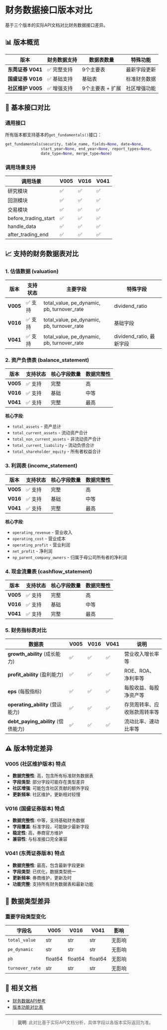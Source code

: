 # 财务数据接口版本对比

基于三个版本的实际API文档对比财务数据接口差异。

## 📊 版本概览

| 版本 | 财务数据支持 | 数据表数量 | 特殊功能 |
|------|-------------|-----------|----------|
| **东莞证券 V041** | ✅ 完整支持 | 9个主要表 | 最新字段更新 |
| **国盛证券 V016** | ✅ 基础支持 | 基础表 | 标准财务数据 |
| **社区维护 V005** | ✅ 增强支持 | 9个主要表 + 扩展 | 社区增强功能 |

## 🔧 基本接口对比

### 通用接口
所有版本都支持基本的`get_fundamentals()`接口：

```python
get_fundamentals(security, table_name, fields=None, date=None, 
                start_year=None, end_year=None, report_types=None, 
                date_type=None, merge_type=None)
```

### 调用场景支持

| 调用场景 | V005 | V016 | V041 |
|----------|------|------|------|
| 研究模块 | ✅ | ✅ | ✅ |
| 回测模块 | ✅ | ✅ | ✅ |
| 交易模块 | ✅ | ✅ | ✅ |
| before_trading_start | ✅ | ✅ | ✅ |
| handle_data | ✅ | ✅ | ✅ |
| after_trading_end | ✅ | ✅ | ✅ |

## 📈 支持的财务数据表对比

### 1. 估值数据 (valuation)

| 版本 | 支持状态 | 主要字段 | 特殊字段 |
|------|----------|----------|----------|
| **V005** | ✅ 支持 | total_value, pe_dynamic, pb, turnover_rate | dividend_ratio |
| **V016** | ✅ 支持 | total_value, pe_dynamic, pb, turnover_rate | 基础字段 |
| **V041** | ✅ 支持 | total_value, pe_dynamic, pb, turnover_rate | dividend_ratio, 最新字段 |

### 2. 资产负债表 (balance_statement)

| 版本 | 支持状态 | 核心字段数量 | 数据完整性 |
|------|----------|-------------|-----------|
| **V005** | ✅ 支持 | 完整 | 高 |
| **V016** | ✅ 支持 | 基础 | 中等 |
| **V041** | ✅ 支持 | 完整 | 最高 |

**核心字段**:
- `total_assets` - 资产总计
- `total_current_assets` - 流动资产合计
- `total_non_current_assets` - 非流动资产合计
- `total_current_liability` - 流动负债合计
- `total_shareholder_equity` - 所有者权益合计

### 3. 利润表 (income_statement)

| 版本 | 支持状态 | 核心字段数量 | 数据完整性 |
|------|----------|-------------|-----------|
| **V005** | ✅ 支持 | 完整 | 高 |
| **V016** | ✅ 支持 | 基础 | 中等 |
| **V041** | ✅ 支持 | 完整 | 最高 |

**核心字段**:
- `operating_revenue` - 营业收入
- `operating_cost` - 营业成本
- `operating_profit` - 营业利润
- `net_profit` - 净利润
- `np_parent_company_owners` - 归属于母公司所有者的净利润

### 4. 现金流量表 (cashflow_statement)

| 版本 | 支持状态 | 核心字段数量 | 数据完整性 |
|------|----------|-------------|-----------|
| **V005** | ✅ 支持 | 完整 | 高 |
| **V016** | ✅ 支持 | 基础 | 中等 |
| **V041** | ✅ 支持 | 完整 | 最高 |

### 5. 财务指标表对比

| 数据表 | V005 | V016 | V041 | 说明 |
|--------|------|------|------|------|
| **growth_ability** (成长能力) | ✅ | ✅ | ✅ | 营业收入增长率等 |
| **profit_ability** (盈利能力) | ✅ | ✅ | ✅ | ROE、ROA、净利率等 |
| **eps** (每股指标) | ✅ | ✅ | ✅ | 每股收益、每股净资产等 |
| **operating_ability** (营运能力) | ✅ | ✅ | ✅ | 存货周转率、应收账款周转率等 |
| **debt_paying_ability** (偿债能力) | ✅ | ✅ | ✅ | 流动比率、速动比率等 |

## ⚠️ 版本特定差异

### V005 (社区维护版本) 特点
- **数据完整性**: 高，包含所有标准财务数据表
- **字段类型**: 部分字段可能存在类型差异
- **社区增强**: 可能包含社区贡献的额外字段
- **更新频率**: 社区维护，更新相对较慢

### V016 (国盛证券版本) 特点  
- **数据完整性**: 中等，支持基础财务数据
- **字段覆盖**: 标准字段，可能缺少最新字段
- **稳定性**: 高，券商官方维护
- **兼容性**: 与标准接口完全兼容

### V041 (东莞证券版本) 特点
- **数据完整性**: 最高，包含最新字段更新
- **字段类型**: 已优化，数据类型统一
- **更新频率**: 券商维护，更新及时
- **功能完整**: 支持所有财务数据表和最新功能

## 🔄 数据类型差异

### 重要字段类型变化

| 字段名 | V005 | V016 | V041 | 影响 |
|--------|------|------|------|------|
| `total_value` | str | str | str | 无影响 |
| `pe_dynamic` | str | str | str | 无影响 |
| `pb` | float64 | float64 | float64 | 无影响 |
| `turnover_rate` | str | str | str | 无影响 |


## 🔗 相关文档

- [财务数据API参考](../api-reference/financial-data.md)
- [版本功能对比表](version-comparison-table.md)

---

> **说明**: 此对比基于实际API文档分析，具体字段以各版本实际返回为准。
